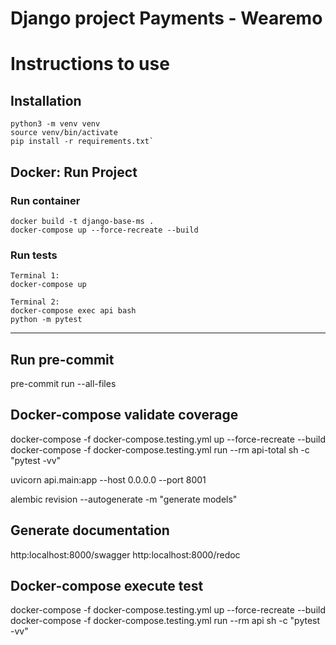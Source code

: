 # Django project Payments - Wearemo

# Instructions to use

## Installation

```
python3 -m venv venv
source venv/bin/activate
pip install -r requirements.txt`
```

## Docker: Run Project

### Run container

```
docker build -t django-base-ms .
docker-compose up --force-recreate --build
```

### Run tests

```
Terminal 1:
docker-compose up

Terminal 2:
docker-compose exec api bash
python -m pytest
```

---

## Run pre-commit

pre-commit run --all-files

## Docker-compose validate coverage

docker-compose -f docker-compose.testing.yml up --force-recreate --build
docker-compose -f docker-compose.testing.yml run --rm api-total sh -c "pytest -vv"

uvicorn api.main:app --host 0.0.0.0 --port 8001

alembic revision --autogenerate -m "generate models"

## Generate documentation

http:localhost:8000/swagger
http:localhost:8000/redoc

## Docker-compose execute test

docker-compose -f docker-compose.testing.yml up --force-recreate --build
docker-compose -f docker-compose.testing.yml run --rm api sh -c "pytest -vv"
